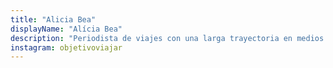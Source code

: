 ```yaml
---
title: "Alicia Bea"
displayName: "Alícia Bea"
description: "Periodista de viajes con una larga trayectoria en medios de comunicación, que dio el salto a la esfera digital con el blog 'Objetivo Viajar' hace una década. En Etheria Magazine comparte, con mimo y detalle, sus experiencias viajeras por el mundo."
instagram: objetivoviajar
---
```



